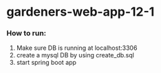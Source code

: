 # gardeners-web-app-12-1


### How to run:
1. Make sure DB is running at localhost:3306
2. create a mysql DB by using create_db.sql
3. start spring boot app